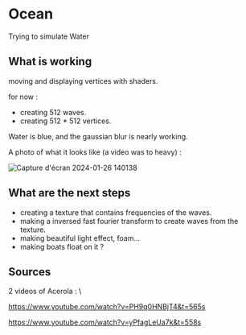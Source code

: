 # Ocean
 Trying to simulate Water

## What is working
moving and displaying vertices with shaders.
  
for now :
- creating 512 waves.
- creating 512 * 512 vertices.

Water is blue, and the gaussian blur is nearly working.

A photo of what it looks like (a video was to heavy) :

![Capture d'écran 2024-01-26 140138](https://github.com/RemiCazoulat/Ocean-simulation/assets/61828714/9a0f32f2-edec-4012-b028-5a0177da4356)




## What are the next steps
- creating a texture that contains frequencies of the waves.
- making a inversed fast fourier transform to create waves from the texture.
- making beautiful light effect, foam...
- making boats float on it ?
## Sources
2 videos of Acerola : \

https://www.youtube.com/watch?v=PH9q0HNBjT4&t=565s

https://www.youtube.com/watch?v=yPfagLeUa7k&t=558s

